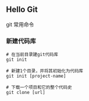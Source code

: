 ## Hello Git

git 常用命令

### 新建代码库

```shell
# 在当前目录建git代码库
git init

# 新建1个目录，并将其初始化为代码库
git init [project-name]

# 下载一个项目和它的整个代码史
git clone [url]
```
